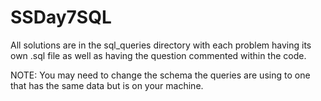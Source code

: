 # SSDay7SQL

All solutions are in the sql_queries directory with each problem having its own .sql file as well as having the question commented within the code.

NOTE: You may need to change the schema the queries are using to one that has the same data but is on your machine.